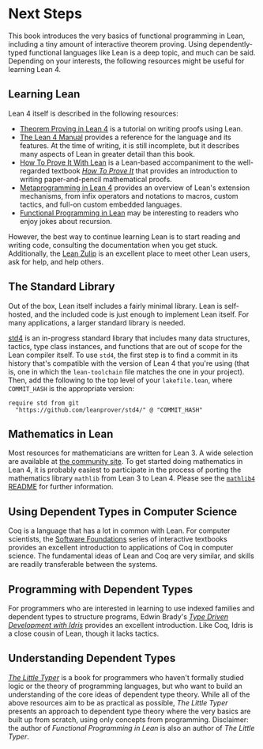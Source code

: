 # Next Steps

This book introduces the very basics of functional programming in Lean, including a tiny amount of interactive theorem proving.
Using dependently-typed functional languages like Lean is a deep topic, and much can be said.
Depending on your interests, the following resources might be useful for learning Lean 4.

## Learning Lean

Lean 4 itself is described in the following resources:

 * [Theorem Proving in Lean 4](https://leanprover.github.io/theorem_proving_in_lean4/) is a tutorial on writing proofs using Lean.
 * [The Lean 4 Manual](https://leanprover.github.io/lean4/doc/) provides a reference for the language and its features. At the time of writing, it is still incomplete, but it describes many aspects of Lean in greater detail than this book.
 * [How To Prove It With Lean](https://djvelleman.github.io/HTPIwL/) is a Lean-based accompaniment to the well-regarded textbook [_How To Prove It_](https://www.cambridge.org/highereducation/books/how-to-prove-it/6D2965D625C6836CD4A785A2C843B3DA#overview) that provides an introduction to writing paper-and-pencil mathematical proofs.
 * [Metaprogramming in Lean 4](https://github.com/arthurpaulino/lean4-metaprogramming-book) provides an overview of Lean's extension mechanisms, from infix operators and notations to macros, custom tactics, and full-on custom embedded languages.
 * [Functional Programming in Lean](https://leanprover.github.io/functional_programming_in_lean/) may be interesting to readers who enjoy jokes about recursion.

However, the best way to continue learning Lean is to start reading and writing code, consulting the documentation when you get stuck.
Additionally, the [Lean Zulip](https://leanprover.zulipchat.com/) is an excellent place to meet other Lean users, ask for help, and help others.

## The Standard Library

Out of the box, Lean itself includes a fairly minimal library.
Lean is self-hosted, and the included code is just enough to implement Lean itself.
For many applications, a larger standard library is needed.

[std4](https://github.com/leanprover/std4) is an in-progress standard library that includes many data structures, tactics, type class instances, and functions that are out of scope for the Lean compiler itself.
To use `std4`, the first step is to find a commit in its history that's compatible with the version of Lean 4 that you're using (that is, one in which the `lean-toolchain` file matches the one in your project).
Then, add the following to the top level of your `lakefile.lean`, where `COMMIT_HASH` is the appropriate version:
```lean
require std from git
  "https://github.com/leanprover/std4/" @ "COMMIT_HASH"
```


## Mathematics in Lean

Most resources for mathematicians are written for Lean 3.
A wide selection are available at [the community site](https://leanprover-community.github.io/learn.html).
To get started doing mathematics in Lean 4, it is probably easiest to participate in the process of porting the mathematics library `mathlib` from Lean 3 to Lean 4.
Please see the [`mathlib4` README](https://github.com/leanprover-community/mathlib4) for further information.

## Using Dependent Types in Computer Science

Coq is a language that has a lot in common with Lean.
For computer scientists, the [Software Foundations](https://softwarefoundations.cis.upenn.edu/) series of interactive textbooks provides an excellent introduction to applications of Coq in computer science.
The fundamental ideas of Lean and Coq are very similar, and skills are readily transferable between the systems.

## Programming with Dependent Types

For programmers who are interested in learning to use indexed families and dependent types to structure programs, Edwin Brady's [_Type Driven Development with Idris_](https://www.manning.com/books/type-driven-development-with-idris) provides an excellent introduction.
Like Coq, Idris is a close cousin of Lean, though it lacks tactics.

## Understanding Dependent Types

[_The Little Typer_](https://thelittletyper.com/) is a book for programmers who haven't formally studied logic or the theory of programming languages, but who want to build an understanding of the core ideas of dependent type theory.
While all of the above resources aim to be as practical as possible, _The Little Typer_ presents an approach to dependent type theory where the very basics are built up from scratch, using only concepts from programming.
Disclaimer: the author of _Functional Programming in Lean_ is also an author of _The Little Typer_.
